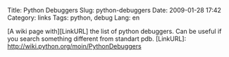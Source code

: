 Title: Python Debuggers
Slug: python-debuggers
Date: 2009-01-28 17:42
Category: links
Tags: python, debug
Lang: en

[A wiki page with][LinkURL] the list of python debuggers. Can be useful if you search something different from standart pdb.
[LinkURL]: http://wiki.python.org/moin/PythonDebuggers